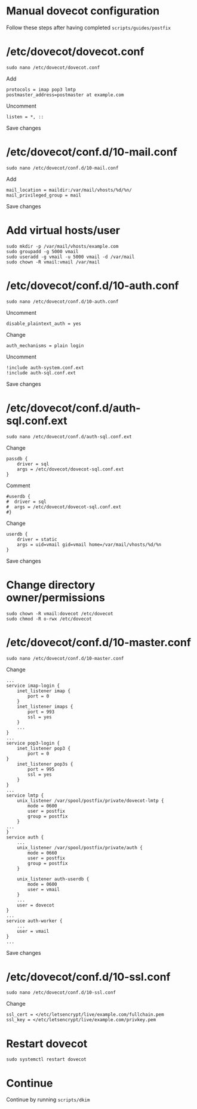 # Manual dovecot configuration

Follow these steps after having completed `scripts/guides/postfix`

# /etc/dovecot/dovecot.conf

    sudo nano /etc/dovecot/dovecot.conf

Add

    protocols = imap pop3 lmtp
    postmaster_address=postmaster at example.com

Uncomment

    listen = *, ::

Save changes

# /etc/dovecot/conf.d/10-mail.conf

    sudo nano /etc/dovecot/conf.d/10-mail.conf

Add

    mail_location = maildir:/var/mail/vhosts/%d/%n/
    mail_privileged_group = mail

Save changes

# Add virtual hosts/user

    sudo mkdir -p /var/mail/vhosts/example.com
    sudo groupadd -g 5000 vmail
    sudo useradd -g vmail -u 5000 vmail -d /var/mail
    sudo chown -R vmail:vmail /var/mail

# /etc/dovecot/conf.d/10-auth.conf

    sudo nano /etc/dovecot/conf.d/10-auth.conf

Uncomment

    disable_plaintext_auth = yes

Change

    auth_mechanisms = plain login

Uncomment

    !include auth-system.conf.ext
    !include auth-sql.conf.ext

Save changes

# /etc/dovecot/conf.d/auth-sql.conf.ext

    sudo nano /etc/dovecot/conf.d/auth-sql.conf.ext

Change

    passdb {
        driver = sql
        args = /etc/dovecot/dovecot-sql.conf.ext
    }

Comment

    #userdb {
    #  driver = sql
    #  args = /etc/dovecot/dovecot-sql.conf.ext
    #}

Change

    userdb {
        driver = static
        args = uid=vmail gid=vmail home=/var/mail/vhosts/%d/%n
    }

Save changes

# Change directory owner/permissions

    sudo chown -R vmail:dovecot /etc/dovecot
    sudo chmod -R o-rwx /etc/dovecot

# /etc/dovecot/conf.d/10-master.conf

    sudo nano /etc/dovecot/conf.d/10-master.conf

Change

    ...
    service imap-login {
        inet_listener imap {
            port = 0
        }
        inet_listener imaps {
            port = 993
            ssl = yes
        }
        ...
    }
    ...
    service pop3-login {
        inet_listener pop3 {
            port = 0
    }
        inet_listener pop3s {
            port = 995
            ssl = yes
        }
    }
    ...
    service lmtp {
        unix_listener /var/spool/postfix/private/dovecot-lmtp {
            mode = 0600
            user = postfix
            group = postfix
        }
    ...
    }
    service auth {
        ...
        unix_listener /var/spool/postfix/private/auth {
            mode = 0660
            user = postfix
            group = postfix
        }

        unix_listener auth-userdb {
            mode = 0600
            user = vmail
        }
        ...
        user = dovecot
    }
    ...
    service auth-worker {
        ...
        user = vmail
    }
    ...

Save changes

# /etc/dovecot/conf.d/10-ssl.conf

    sudo nano /etc/dovecot/conf.d/10-ssl.conf

Change

    ssl_cert = </etc/letsencrypt/live/example.com/fullchain.pem
    ssl_key = </etc/letsencrypt/live/example.com/privkey.pem

# Restart dovecot

    sudo systemctl restart dovecot

# Continue

Continue by running `scripts/dkim`
